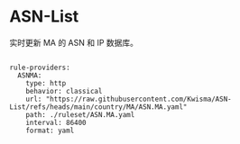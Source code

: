 
# ASN-List

实时更新 MA 的 ASN 和 IP 数据库。

<pre><code class="language-javascript">
rule-providers:
  ASNMA:
    type: http
    behavior: classical
    url: "https://raw.githubusercontent.com/Kwisma/ASN-List/refs/heads/main/country/MA/ASN.MA.yaml"
    path: ./ruleset/ASN.MA.yaml
    interval: 86400
    format: yaml
</code></pre>